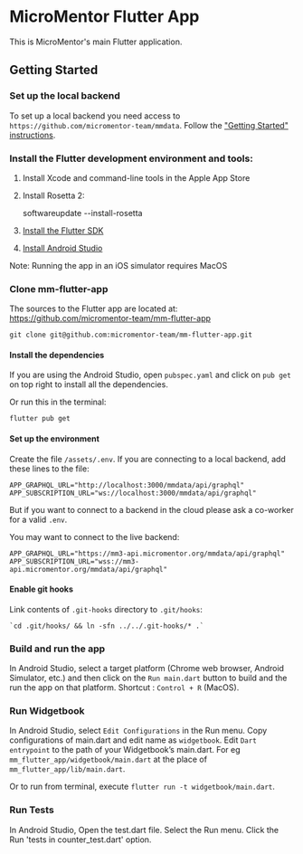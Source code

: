 # MicroMentor Flutter App

This is MicroMentor's main Flutter application. 

## Getting Started

### Set up the local backend

To set up a local backend you need access to `https://github.com/micromentor-team/mmdata`. 
Follow the ["Getting Started" instructions](https://github.com/micromentor-team/mmdata/blob/main/docs/getting-started.md).

### Install the Flutter development environment and tools:

1. Install Xcode and command-line tools in the Apple App Store
2. Install Rosetta 2:


    softwareupdate --install-rosetta


3. [Install the Flutter SDK](https://docs.flutter.dev/get-started/install)
4. [Install Android Studio](https://developer.android.com/studio?gclid=EAIaIQobChMImt-so7DX_gIVYotoCR3K4wxfEAAYASAAEgJTUvD_BwE&gclsrc=aw.ds)

Note: Running the app in an iOS simulator requires MacOS

### Clone mm-flutter-app

The sources to the Flutter app are located at: https://github.com/micromentor-team/mm-flutter-app

    git clone git@github.com:micromentor-team/mm-flutter-app.git

#### Install the dependencies
 
If you are using the Android Studio, open `pubspec.yaml` and click on `pub get` on top right to 
install all the dependencies.

Or run this in the terminal:

   `flutter pub get`

#### Set up the environment

Create the file `/assets/.env`. If you are connecting to a local backend, add these lines to the file:

    APP_GRAPHQL_URL="http://localhost:3000/mmdata/api/graphql"
    APP_SUBSCRIPTION_URL="ws://localhost:3000/mmdata/api/graphql"

But if you want to connect to a backend in the cloud please ask a co-worker for a valid `.env`.

You may want to connect to the live backend:

    APP_GRAPHQL_URL="https://mm3-api.micromentor.org/mmdata/api/graphql"
    APP_SUBSCRIPTION_URL="wss://mm3-api.micromentor.org/mmdata/api/graphql"

#### Enable git hooks

Link contents of `.git-hooks` directory to `.git/hooks`:

    `cd .git/hooks/ && ln -sfn ../../.git-hooks/* .`

### Build and run the app

In Android Studio, select a target platform (Chrome web browser, Android Simulator, etc.) 
and then click on the `Run main.dart` button to build and the run the app on that platform.
Shortcut : `Control + R` (MacOS).

### Run Widgetbook

In Android Studio, select `Edit Configurations` in the Run menu.
Copy configurations of main.dart and edit name as `widgetbook`.
Edit `Dart entrypoint` to the path of your Widgetbook’s main.dart.
For eg `mm_flutter_app/widgetbook/main.dart` at the place of `mm_flutter_app/lib/main.dart`.

Or to run from terminal, execute `flutter run -t widgetbook/main.dart`.

### Run Tests

In Android Studio, Open the test.dart file.
Select the Run menu.
Click the Run 'tests in counter_test.dart' option.
